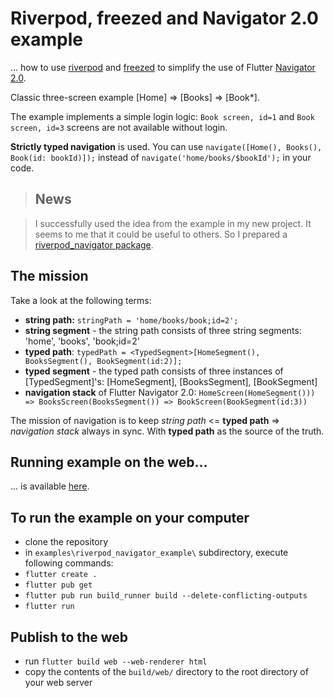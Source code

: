 # Riverpod, freezed and Navigator 2.0 example

... how to use [riverpod](https://riverpod.dev/) and [freezed](https://github.com/rrousselGit/freezed) 
to simplify the use of Flutter [Navigator 2.0](https://medium.com/flutter/learning-flutters-new-navigation-and-routing-system-7c9068155ade).

Classic three-screen example [Home] => [Books] => [Book\*].

The example implements a simple login logic: ```Book screen, id=1``` and ```Book screen, id=3``` screens are not available without login.

**Strictly typed navigation** is used. You can use ```navigate([Home(), Books(), Book(id: bookId)]);``` instead of ```navigate('home/books/$bookId');``` in your code.

> ## News

> I successfully used the idea from the example in my new project. 
It seems to me that it could be useful to others. 
So I prepared a [riverpod_navigator package](https://pub.dev/packages/riverpod_navigator).

## The mission

Take a look at the following terms:

- **string path:** ```stringPath = 'home/books/book;id=2';```
- **string segment** - the string path consists of three string segments: 'home', 'books', 'book;id=2'
- **typed path**: ```typedPath = <TypedSegment>[HomeSegment(), BooksSegment(), BookSegment(id:2)];```
- **typed segment** - the typed path consists of three instances of [TypedSegment]'s: [HomeSegment], [BooksSegment], [BookSegment]
- **navigation stack** of Flutter Navigator 2.0: ```HomeScreen(HomeSegment())) => BooksScreen(BooksSegment()) => BookScreen(BookSegment(id:3))```

The mission of navigation is to keep *string path* <= **typed path** => *navigation stack* always in sync.
With **typed path** as the source of the truth.

## Running example on the web...

... is available [here](https://pavelpz.github.io/).

## To run the example on your computer

- clone the repository
- in ```examples\riverpod_navigator_example\``` subdirectory, execute following commands:
- ```flutter create .```
- ```flutter pub get```
- ```flutter pub run build_runner build --delete-conflicting-outputs```
- ```flutter run``` 

## Publish to the web

- run ```flutter build web --web-renderer html```
- copy the contents of the ```build/web/``` directory to the root directory of your web server
